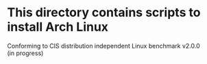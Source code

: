 # This directory contains scripts to install Arch Linux

Conforming to CIS distribution independent Linux benchmark v2.0.0  
(in progress)

